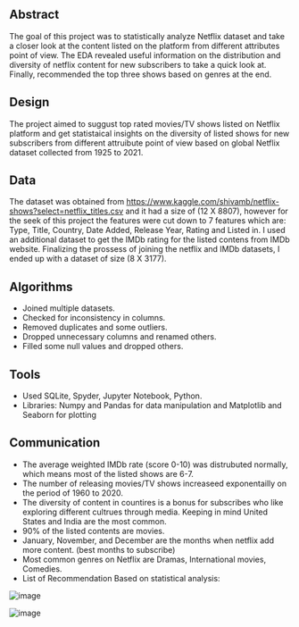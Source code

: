 
## Abstract
The goal of this project was to statistically analyze Netflix dataset and take a closer look at the content listed on the platform from different attributes point of view. The EDA revealed useful information on the distribution and diversity of netflix content for new subscribers to take a quick look at. Finally, recommended the top three shows based on genres at the end.

## Design
The project aimed to suggust top rated movies/TV shows listed on Netflix platform and get statistaical insights on the diversity of listed shows for new subscribers from different attruibute point of view based on global Netflix dataset collected from 1925 to 2021.

## Data
The dataset was obtained from https://www.kaggle.com/shivamb/netflix-shows?select=netflix_titles.csv and it had a size of (12 X 8807), however for the seek of this project the features were cut down to 7 features which are: Type, Title, Country, Date Added, Release Year, Rating and Listed in. I used an additional dataset to get the IMDb rating for the listed contens from IMDb website. Finalizing the prossess of joining the netflix and IMDb datasets, I ended up with a dataset of size (8 X 3177).

## Algorithms
- Joined multiple datasets.
- Checked for inconsistency in columns.
- Removed duplicates and some outliers.
- Dropped unnecessary columns and renamed others.
- Filled some null values and dropped others.

## Tools
- Used SQLite, Spyder, Jupyter Notebook, Python.
- Libraries: Numpy and Pandas for data manipulation and Matplotlib and Seaborn for plotting

## Communication
- The average weighted IMDb rate (score 0-10) was distrubuted normally, which means most of the listed shows are 6-7.
- The number of releasing movies/TV shows increaseed exponentailly on the period of 1960 to 2020.
- The diversity of content in countires is a bonus for subscribes who like exploring different cultrues through media. Keeping in mind United States and India are the most common.
- 90% of the listed contents are movies.
- January, November, and December are the months when netflix add more content. (best months to subscribe)
- Most common genres on Netflix are Dramas, International movies, Comedies.
- List of Recommendation Based on statistical analysis:

![image](https://user-images.githubusercontent.com/32347958/142750009-69fa57c1-1446-4c89-be1c-4592416b131b.png)

![image](https://user-images.githubusercontent.com/32347958/142750047-1e398ff1-178e-498d-968d-61b8ad76074d.png)
